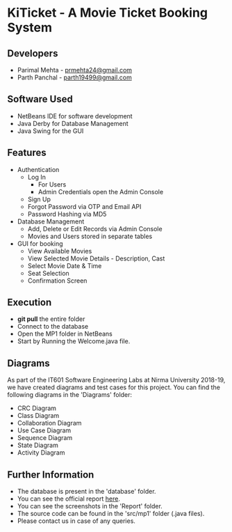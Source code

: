 # KiTicket - A Movie Ticket Booking System
## Developers
* Parimal Mehta - prmehta24@gmail.com
* Parth Panchal - parth19499@gmail.com
## Software Used
* NetBeans IDE for software development
* Java Derby for Database Management
* Java Swing for the GUI
## Features
* Authentication
  * Log In 
    * For Users
    * Admin Credentials open the Admin Console
  * Sign Up
  * Forgot Password via OTP and Email API
  * Password Hashing via MD5
* Database Management
  * Add, Delete or Edit Records via Admin Console
  * Movies and Users stored in separate tables
* GUI for booking
  * View Available Movies
  * View Selected Movie Details - Description, Cast
  * Select Movie Date & Time
  * Seat Selection
  * Confirmation Screen
## Execution
* __git pull__ the entire folder
* Connect to the database
* Open the MP1 folder in NetBeans
* Start by Running the Welcome.java file.
## Diagrams
As part of the IT601 Software Engineering Labs at Nirma University 2018-19, we have created diagrams and test cases for this project. You can find the following diagrams in the 'Diagrams' folder:
* CRC Diagram
* Class Diagram
* Collaboration Diagram
* Use Case Diagram
* Sequence Diagram
* State Diagram
* Activity Diagram
## Further Information
* The database is present in the 'database' folder.
* You can see the official report [here](https://drive.google.com/open?id=16pYTVHOssDKzoUV5okhUeCSlk2PgRnFK).
* You can see the screenshots in the 'Report' folder.
* The source code can be found in the 'src/mp1' folder (.java files).
* Please contact us in case of any queries.



